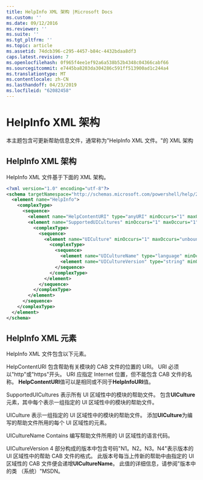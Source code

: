 ```yaml
---
title: HelpInfo XML 架构 |Microsoft Docs
ms.custom: ''
ms.date: 09/12/2016
ms.reviewer: ''
ms.suite: ''
ms.tgt_pltfrm: ''
ms.topic: article
ms.assetid: 74dcb396-c295-4457-b84c-4432bdaa8df3
caps.latest.revision: 7
ms.openlocfilehash: 0f965f4ee1ef92a6a538b52b4348c04366cabf66
ms.sourcegitcommit: e7445ba8203da304286c591ff513900ad1c244a4
ms.translationtype: MT
ms.contentlocale: zh-CN
ms.lasthandoff: 04/23/2019
ms.locfileid: "62082458"
---
```

# <a name="helpinfo-xml-schema"></a>HelpInfo XML 架构

本主题包含可更新帮助信息文件，通常称为"HelpInfo XML 文件。"的 XML 架构

## <a name="helpinfo-xml-schema"></a>HelpInfo XML 架构

HelpInfo XML 文件基于下面的 XML 架构。

```xml
<?xml version="1.0" encoding="utf-8"?>
<schema targetNamespace="http://schemas.microsoft.com/powershell/help/2010/05" xmlns="http://www.w3.org/2001/XMLSchema">
  <element name="HelpInfo">
    <complexType>
      <sequence>
        <element name="HelpContentURI" type="anyURI" minOccurs="1" maxOccurs="1" />
        <element name="SupportedUICultures" minOccurs="1" maxOccurs="1">
          <complexType>
            <sequence>
              <element name="UICulture" minOccurs="1" maxOccurs="unbounded">
                <complexType>
                  <sequence>
                    <element name="UICultureName" type="language" minOccurs="1" maxOccurs="1" />
                    <element name="UICultureVersion" type="string" minOccurs="1" maxOccurs="1" />
                  </sequence>
                </complexType>
              </element>
            </sequence>
          </complexType>
        </element>
      </sequence>
    </complexType>
  </element>
</schema>
```

## <a name="helpinfo-xml-elements"></a>HelpInfo XML 元素

HelpInfo XML 文件包含以下元素。

HelpContentURI 包含帮助有关模块的 CAB 文件的位置的 URI。 URI 必须以"http"或"https"开头。 URI 应指定 Internet 位置，但不能包含 CAB 文件的名称。 **HelpContentURI**值可以是相同或不同于**HelpInfoURI**值。

SupportedUICultures 表示所有 UI 区域性中的模块的帮助文件。 包含**UICulture**元素，其中每个表示一组指定的 UI 区域性中的模块的帮助文件。

UICulture 表示一组指定的 UI 区域性中的模块的帮助文件。 添加**UICulture**为编写的帮助文件所用的每个 UI 区域性的元素。

UICultureName Contains 编写帮助文件所用的 UI 区域性的语言代码。

UICultureVersion 4 部分构成的版本中包含号码"N1。N2。N3。N4"表示版本的 UI 区域性中的帮助 CAB 文件的格式。 此版本号每当上传新的帮助中由指定的 UI 区域性的 CAB 文件便会递增**UICultureName**。 此值的详细信息，请参阅"版本中的类 （系统）"MSDN。